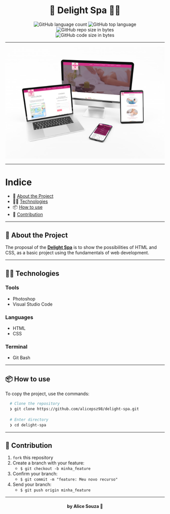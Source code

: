 <h1 align="center">
  🌺 Delight Spa 👩‍💻 
</h1>
<p align="center">
  <img alt="GitHub language count" src="https://img.shields.io/github/languages/count/alicepsz98/delight-spa">

  <img alt="GitHub top language" src="https://img.shields.io/github/languages/top/alicepsz98/delight-spa?logo=html">

  <img alt="GitHub repo size in bytes" src="https://img.shields.io/github/repo-size/alicepsz98/delight-spa?color=green">

  <br>

  <img alt="GitHub code size in bytes" src="https://img.shields.io/github/last-commit/alicepsz98/delight-spa">

---

<p align="center">
  <img alt="Mockup do site" src="./img/delight-spa.png" />
</p>

---

# Indice

- :rocket: [About the Project](#rocket-sobre-o-projeto)
- 👩‍💻 [Technologies](#%EF%B8%8F-tecnogias-utilizadas)
- 📦️ [How to use](#%EF%B8%8F-como-utilizar-o-projeto)
- 🤔️ [Contribution](#%EF%B8%8F-como-contribuir)

---

## :rocket: About the Project

The proposal of the **[Delight Spa](https://alicepsz98.github.io/delight-spa/index.html)** is to show the possibilities of HTML and CSS, as a basic project using the fundamentals of web development.

---

## 👩‍💻 Technologies

### Tools

- Photoshop
- Visual Studio Code

### Languages

- HTML
- CSS

### Terminal

- Git Bash

---

## 📦️ How to use

To copy the project, use the commands:

```bash
  # Clone the repository
  ❯ git clone https://github.com/alicepsz98/delight-spa.git

  # Enter directory
  ❯ cd delight-spa
```

---

## 🤔️ Contribution

1. `fork` this repository
2. Create a branch with your feature:
   - `$ git checkout -b minha_feature`
3. Confirm your branch:
   - `$ git commit -m "feature: Meu novo recurso"`
4. Send your branch:
   - `$ git push origin minha_feature`

---

<h4 align="center">
 by Alice Souza 💚
</h4>
